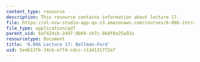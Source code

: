 ```yaml
---
content_type: resource
description: This resource contains information about lecture 17.
file: https://ol-ocw-studio-app-qa.s3.amazonaws.com/courses/6-006-introduction-to-algorithms-fall-2011/5edb13fb34cbe7f4cdccc13d131772e7_MIT6_006F11_lec17.pdf
file_type: application/pdf
parent_uid: 6af424cb-24d7-0b69-cb7c-86df8a25a92a
resourcetype: Document
title: '6.006 Lecture 17: Bellman-Ford'
uid: 5edb13fb-34cb-e7f4-cdcc-c13d131772e7
---
```

